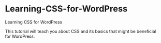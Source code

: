 # Learning-CSS-for-WordPress
Learning CSS for WordPress

This tutorial will teach you about CSS and its basics that might be beneficial for WordPress. 

